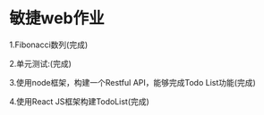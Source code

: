# 敏捷web作业

1.Fibonacci​数列​(完成)

2.单元测试:(完成)

3.使用node框架，构建一个Restful API，能够完成Todo List功能(完成)

4.使用React JS框架构建TodoList(完成)